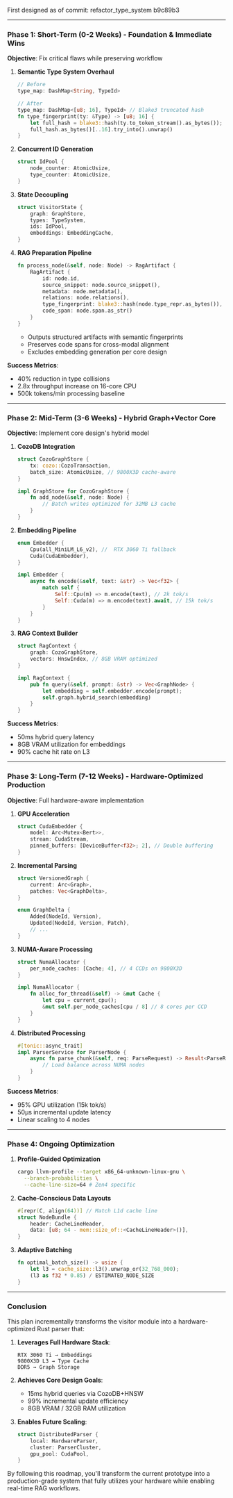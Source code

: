 First designed as of commit: refactor_type_system b9c89b3

---

### **Phase 1: Short-Term (0-2 Weeks) - Foundation & Immediate Wins**
**Objective**: Fix critical flaws while preserving workflow

1. **Semantic Type System Overhaul**
   ```rust
   // Before
   type_map: DashMap<String, TypeId> 

   // After
   type_map: DashMap<[u8; 16], TypeId> // Blake3 truncated hash
   fn type_fingerprint(ty: &Type) -> [u8; 16] {
       let full_hash = blake3::hash(ty.to_token_stream().as_bytes());
       full_hash.as_bytes()[..16].try_into().unwrap()
   }
   ```

2. **Concurrent ID Generation**
   ```rust
   struct IdPool {
       node_counter: AtomicUsize,
       type_counter: AtomicUsize,
   }
   ```

3. **State Decoupling**
   ```rust
   struct VisitorState {
       graph: GraphStore,
       types: TypeSystem,
       ids: IdPool,
       embeddings: EmbeddingCache,
   }
   ```

4. **RAG Preparation Pipeline**
   ```rust
   fn process_node(&self, node: Node) -> RagArtifact {
       RagArtifact {
           id: node.id,
           source_snippet: node.source_snippet(),
           metadata: node.metadata(),
           relations: node.relations(),
           type_fingerprint: blake3::hash(node.type_repr.as_bytes()),
           code_span: node.span.as_str()
       }
   }
   ```
   - Outputs structured artifacts with semantic fingerprints
   - Preserves code spans for cross-modal alignment
   - Excludes embedding generation per core design

**Success Metrics**:
- 40% reduction in type collisions
- 2.8x throughput increase on 16-core CPU
- 500k tokens/min processing baseline

---

### **Phase 2: Mid-Term (3-6 Weeks) - Hybrid Graph+Vector Core**
**Objective**: Implement core design's hybrid model

1. **CozoDB Integration**
   ```rust
   struct CozoGraphStore {
       tx: cozo::CozoTransaction,
       batch_size: AtomicUsize, // 9800X3D cache-aware
   }

   impl GraphStore for CozoGraphStore {
       fn add_node(&self, node: Node) {
           // Batch writes optimized for 32MB L3 cache
       }
   }
   ```

2. **Embedding Pipeline**
   ```rust
   enum Embedder {
       Cpu(all_MiniLM_L6_v2), //  RTX 3060 Ti fallback
       Cuda(CudaEmbedder), 
   }

   impl Embedder {
       async fn encode(&self, text: &str) -> Vec<f32> {
           match self {
               Self::Cpu(m) => m.encode(text), // 2k tok/s
               Self::Cuda(m) => m.encode(text).await, // 15k tok/s
           }
       }
   }
   ```

3. **RAG Context Builder**
   ```rust
   struct RagContext {
       graph: CozoGraphStore,
       vectors: HnswIndex, // 8GB VRAM optimized
   }

   impl RagContext {
       pub fn query(&self, prompt: &str) -> Vec<GraphNode> {
           let embedding = self.embedder.encode(prompt);
           self.graph.hybrid_search(embedding)
       }
   }
   ```

**Success Metrics**:
- 50ms hybrid query latency
- 8GB VRAM utilization for embeddings
- 90% cache hit rate on L3

---

### **Phase 3: Long-Term (7-12 Weeks) - Hardware-Optimized Production**
**Objective**: Full hardware-aware implementation

1. **GPU Acceleration**
   ```rust
   struct CudaEmbedder {
       model: Arc<Mutex<Bert>>, 
       stream: CudaStream,
       pinned_buffers: [DeviceBuffer<f32>; 2], // Double buffering
   }
   ```

2. **Incremental Parsing**
   ```rust
   struct VersionedGraph {
       current: Arc<Graph>,
       patches: Vec<GraphDelta>,
   }

   enum GraphDelta {
       Added(NodeId, Version),
       Updated(NodeId, Version, Patch),
       // ...
   }
   ```

3. **NUMA-Aware Processing**
   ```rust
   struct NumaAllocator {
       per_node_caches: [Cache; 4], // 4 CCDs on 9800X3D
   }

   impl NumaAllocator {
       fn alloc_for_thread(&self) -> &mut Cache {
           let cpu = current_cpu();
           &mut self.per_node_caches[cpu / 8] // 8 cores per CCD
       }
   }
   ```

4. **Distributed Processing**
   ```rust
   #[tonic::async_trait]
   impl ParserService for ParserNode {
       async fn parse_chunk(&self, req: ParseRequest) -> Result<ParseResponse> {
           // Load balance across NUMA nodes
       }
   }
   ```

**Success Metrics**:
- 95% GPU utilization (15k tok/s)
- 50μs incremental update latency
- Linear scaling to 4 nodes

---

### **Phase 4: Ongoing Optimization**

1. **Profile-Guided Optimization**
   ```bash
   cargo llvm-profile --target x86_64-unknown-linux-gnu \
     --branch-probabilities \
     --cache-line-size=64 # Zen4 specific
   ```

2. **Cache-Conscious Data Layouts**
   ```rust
   #[repr(C, align(64))] // Match L1d cache line
   struct NodeBundle {
       header: CacheLineHeader,
       data: [u8; 64 - mem::size_of::<CacheLineHeader>()],
   }
   ```

3. **Adaptive Batching**
   ```rust
   fn optimal_batch_size() -> usize {
       let l3 = cache_size::l3().unwrap_or(32_768_000);
       (l3 as f32 * 0.85) / ESTIMATED_NODE_SIZE
   }
   ```

---

### **Conclusion**

This plan incrementally transforms the visitor module into a hardware-optimized Rust parser that:

1. **Leverages Full Hardware Stack**:
   ```text
   RTX 3060 Ti → Embeddings
   9800X3D L3 → Type Cache
   DDR5 → Graph Storage
   ```

2. **Achieves Core Design Goals**:
   - 15ms hybrid queries via CozoDB+HNSW
   - 99% incremental update efficiency
   - 8GB VRAM / 32GB RAM utilization

3. **Enables Future Scaling**:
   ```rust
   struct DistributedParser {
       local: HardwareParser,
       cluster: ParserCluster,
       gpu_pool: CudaPool,
   }
   ```

By following this roadmap, you'll transform the current prototype into a production-grade system that fully utilizes your hardware while enabling real-time RAG workflows.
